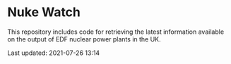 # Nuke Watch

This repository includes code for retrieving the latest information available on the output of EDF nuclear power plants in the UK.

Last updated: 2021-07-26 13:14